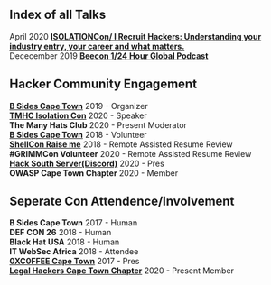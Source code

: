 ## Index of all Talks

April 2020   **[ISOLATIONCon/ I Recruit Hackers: Understanding your industry entry, your career and what matters.](https://github.com/AngusRed/Talks/tree/master/TMHC%20ISOLATIONCon)**     
Dececember 2019    **[Beecon 1/24 Hour Global Podcast](https://github.com/AngusRed/Talks/tree/master/BeerCon%201%202019)** 

## Hacker Community Engagement  

**[B Sides Cape Town](https://bsidescapetown.co.za/staff/)**     2019 - Organizer  
**[TMHC Isolation Con](https://themanyhats.club/the-many-hats-club-presents-isolationcon/)**    2020 - Speaker  
**The Many Hats Club**          2020 - Present Moderator  
**[B Sides Cape Town](https://bsidescapetown.co.za/past_events/)**           2018 - Volunteer  
**[ShellCon Raise me](https://shellcon.io/raiseme/)**            2018 - Remote Assisted Resume Review  
**#GRIMMCon Volunteer**         2020 - Remote Assisted Resume Review  
**[Hack South Server(Discord)](https://discord.gg/wgWVpXw)**  2020 - Pres   
**OWASP Cape Town Chapter**     2020 - Member

## Seperate Con Attendence/Involvement

**B Sides Cape Town**           2017 - Human  
**DEF CON 26**                  2018 - Human  
**Black Hat USA**               2018 - Human  
**IT WebSec Africa**            2018 - Attendee  
**[0XC0FFEE Cape Town](https://0xc0ffee-cpt.co.za/)**    2017 - Pres  
**[Legal Hackers Cape Town Chapter](https://www.meetup.com/cptlegalhackers/)**      2020 - Present Member


